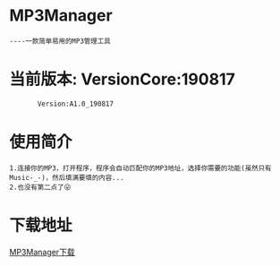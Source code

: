 # MP3Manager

    ----一款简单易用的MP3管理工具

# 当前版本: VersionCore:190817
           Version:A1.0_190817

# 使用简介
    1.连接你的MP3，打开程序，程序会自动匹配你的MP3地址，选择你需要的功能(虽然只有Music-_-)，然后填满要填的内容...
    2.也没有第二点了😜

# 下载地址
[MP3Manager下载](https://gitee.com/I2048I/MP3Manager/releases/)
